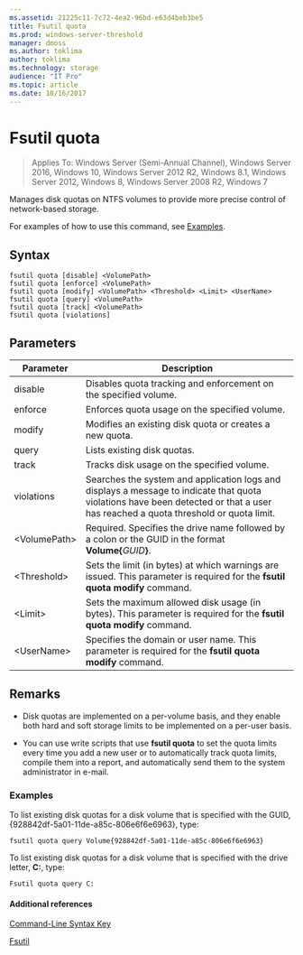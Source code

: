 ```yaml
---
ms.assetid: 21225c11-7c72-4ea2-96bd-e63d4beb3be5
title: Fsutil quota
ms.prod: windows-server-threshold
manager: dmoss
ms.author: toklima
author: toklima
ms.technology: storage
audience: "IT Pro"
ms.topic: article
ms.date: 10/16/2017
---
```

# Fsutil quota
>Applies To: Windows Server (Semi-Annual Channel), Windows Server 2016, Windows 10, Windows Server 2012 R2, Windows 8.1, Windows Server 2012, Windows 8, Windows Server 2008 R2, Windows 7

Manages disk quotas on NTFS volumes to provide more precise control of network-based storage.

For examples of how to use this command, see [Examples](#BKMK_examples).

## Syntax

```
fsutil quota [disable] <VolumePath>
fsutil quota [enforce] <VolumePath>
fsutil quota [modify] <VolumePath> <Threshold> <Limit> <UserName>
fsutil quota [query] <VolumePath>
fsutil quota [track] <VolumePath>
fsutil quota [violations]
```

## Parameters

|   Parameter   |                                                                                    Description                                                                                    |
|---------------|-----------------------------------------------------------------------------------------------------------------------------------------------------------------------------------|
|    disable    |                                                         Disables quota tracking and enforcement on the specified volume.                                                          |
|    enforce    |                                                                   Enforces quota usage on the specified volume.                                                                   |
|    modify     |                                                              Modifies an existing disk quota or creates a new quota.                                                              |
|     query     |                                                                            Lists existing disk quotas.                                                                            |
|     track     |                                                                    Tracks disk usage on the specified volume.                                                                     |
|  violations   | Searches the system and application logs and displays a message to indicate that quota violations have been detected or that a user has reached a quota threshold or quota limit. |
| \<VolumePath> |                                  Required. Specifies the drive name followed by a colon or the GUID in the format **Volume{**<em>GUID</em>**}**.                                  |
| \<Threshold>  |                            Sets the limit (in bytes) at which warnings are issued. This parameter is required for the **fsutil quota modify** command.                            |
|   \<Limit>    |                                Sets the maximum allowed disk usage (in bytes). This parameter is required for the **fsutil quota modify** command.                                |
|  \<UserName>  |                                      Specifies the domain or user name. This parameter is required for the **fsutil quota modify** command.                                       |

## Remarks

-   Disk quotas are implemented on a per-volume basis, and they enable both hard and soft storage limits to be implemented on a per-user basis.

-   You can use write scripts that use **fsutil quota** to set the quota limits every time you add a new user or to automatically track quota limits, compile them into a report, and automatically send them to the system administrator in e-mail.

### <a name="BKMK_examples"></a>Examples
To list existing disk quotas for a disk volume that is specified with the GUID, {928842df-5a01-11de-a85c-806e6f6e6963}, type:

```
fsutil quota query Volume{928842df-5a01-11de-a85c-806e6f6e6963}
```

To list existing disk quotas for a disk volume that is specified with the drive letter, **C:**, type:

```
Fsutil quota query C:
```

#### Additional references
[Command-Line Syntax Key](Command-Line-Syntax-Key.md)

[Fsutil](Fsutil.md)


